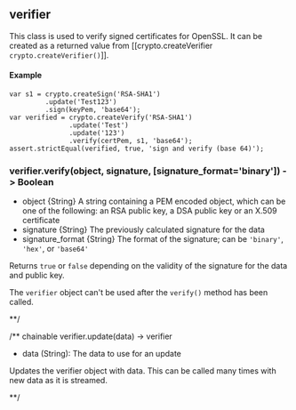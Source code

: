 ## verifier

This class is used to verify signed certificates for OpenSSL. It can be created as a returned value from [[crypto.createVerifier `crypto.createVerifier()`]].

#### Example


	var s1 = crypto.createSign('RSA-SHA1')
             .update('Test123')
             .sign(keyPem, 'base64');
	var verified = crypto.createVerify('RSA-SHA1')
                   .update('Test')
                   .update('123')
                   .verify(certPem, s1, 'base64');
	assert.strictEqual(verified, true, 'sign and verify (base 64)');

### verifier.verify(object, signature, [signature_format='binary']) -> Boolean
- object {String} A string containing a PEM encoded object, which can be one of the following: an RSA public key, a DSA public key or an X.509 certificate
- signature {String} The previously calculated signature for the data
- signature_format {String} The format of the signature; can be `'binary'`, `'hex'`, or `'base64'`

Returns `true` or `false` depending on the validity of the signature for the data and public key.

<Note>The `verifier` object can't be used after the `verify()` method has been called.</Note>


**/ 


/** chainable
verifier.update(data) -> verifier
- data (String): The data to use for an update

Updates the verifier object with data. This can be called many times with new data as it is streamed. 

**/ 